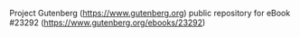 Project Gutenberg (https://www.gutenberg.org) public repository for eBook #23292 (https://www.gutenberg.org/ebooks/23292)
